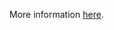 More information [here](https://docs.prismacloud.io/en/enterprise-edition/policy-reference/google-cloud-policies/google-cloud-networking-policies/bc-gcp-networking-27).
